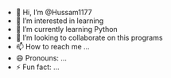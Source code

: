 - 👋 Hi, I’m @Hussam1177
- 👀 I’m interested in learning 
- 🌱 I’m currently learning Python
- 💞️ I’m looking to collaborate on this programs
- 📫 How to reach me ...
- 😄 Pronouns: ...
- ⚡ Fun fact: ...

<!---
Hussam1177/Hussam1177 is a ✨ special ✨ repository because its `README.md` (this file) appears on your GitHub profile.
You can click the Preview link to take a look at your changes.
--->
